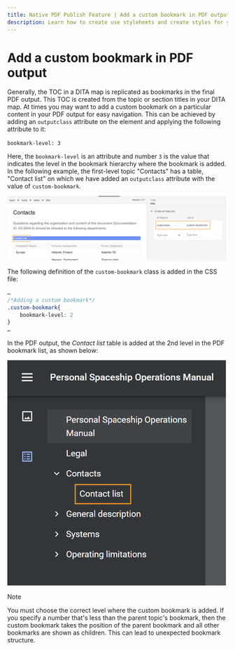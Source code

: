 ```yaml
---
title: Native PDF Publish Feature | Add a custom bookmark in PDF output
description: Learn how to create use styleheets and create styles for your content.
---
```

# Add a custom bookmark in PDF output

Generally, the TOC in a DITA map is replicated as bookmarks in the final PDF output. This TOC is created from the topic or section titles in your DITA map. At times you may want to add a custom bookmark on a particular content in your PDF output for easy navigation. This can be achieved by adding an `outputclass` attribute on the element and applying the following attribute to it: 

`bookmark-level: 3`

Here, the `bookmark-level` is an attribute and number `3` is the value that indicates the level in the bookmark hierarchy where the bookmark is added. In the following example, the first-level topic "Contacts" has a table, "Contact list" on which we have added an `outputclass` attribute with the value of `custom-bookmark`.


<img src="./assets/custom-bookmark-attribute.png" width=500>

The following definition of the `custom-bookmark` class is added in the CSS file:

```css
…
/*Adding a custom bookmark*/
.custom-bookmark{
    bookmark-level: 2
}
…
```

In the PDF output, the *Contact list* table is added at the 2nd level in the PDF bookmark list, as shown below:

<img src="./assets/custom-bookmark-in-pdf-output.png" width=500> 

>[!NOTE]
>
>You must choose the correct level where the custom bookmark is added. If you specify a number that's less than the parent topic's bookmark, then the custom bookmark takes the position of the parent bookmark and all other bookmarks are shown as children. This can lead to unexpected bookmark structure.
